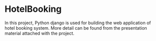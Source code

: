 # HotelBooking
In this project, Python django is used for building the web application of hotel booking system. 
More detail can be found from the presentation material attached with the project.
